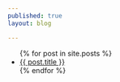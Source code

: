 ```yaml
---
published: true
layout: blog

---
```


<ul>
  {% for post in site.posts %}
    <li>
      <a href="/iae-global/iae-global/{{ post.url }}">{{ post.title }}</a>
    </li>
  {% endfor %}
</ul>
